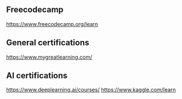 ## Freecodecamp
https://www.freecodecamp.org/learn

## General certifications
https://www.mygreatlearning.com/

## AI certifications
https://www.deeplearning.ai/courses/
https://www.kaggle.com/learn
